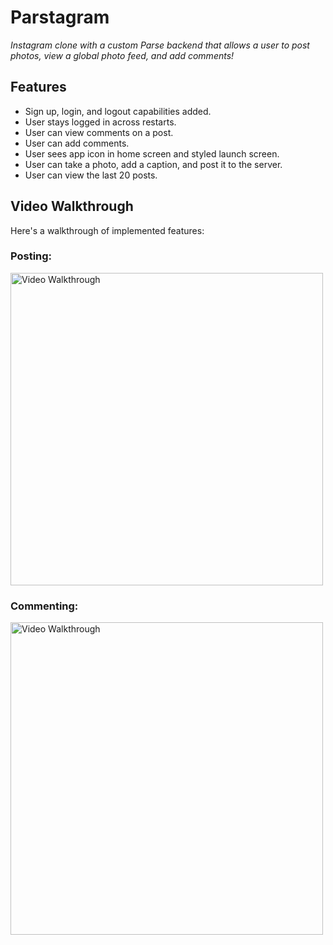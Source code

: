 # Parstagram

*Instagram clone with a custom Parse backend that allows a user to post photos, view a global photo feed, and add comments!*


## Features

- Sign up, login, and logout capabilities added.
- User stays logged in across restarts. 
- User can view comments on a post. 
- User can add comments. 
- User sees app icon in home screen and styled launch screen. 
- User can take a photo, add a caption, and post it to the server. 
- User can view the last 20 posts. 


## Video Walkthrough
Here's a walkthrough of implemented features:
### Posting:
<img src='http://g.recordit.co/94cZVLDOCP.gif' title='Video Walkthrough' width='' alt='Video Walkthrough' height="500"/>

### Commenting:
<img src='http://g.recordit.co/lcmp0G6SNW.gif' title='Video Walkthrough' width='' alt='Video Walkthrough' height="500"/>

